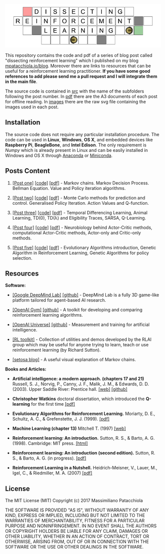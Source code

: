 

<div style="text-align:center"><img src ="./images/local/header.png" /></div>

This repository contains the code and pdf of a series of blog post called "dissecting reinforcement learning" which I published on my blog [mpatacchiola.io/blog](https://mpatacchiola.github.io/blog/). Moreover there are links to resources that can be useful for a reinforcement learning practitioner. **If you have some good references to add please send me a pull request and I will integrate them in the main file**.

The source code is contained in [src](./src) with the name of the subfolders following the post number. In [pdf](./pdf) there are the A3 documents of each post for offline reading. In [images](./images) there are the raw svg file containing the images used in each post.

Installation
------------

The source code does not require any particular installation procedure. The code can be used in **Linux**, **Windows**, **OS X**, and embedded devices like **Raspberry Pi**, **BeagleBone**, and **Intel Edison**. The only requirement is *Numpy* which is already present in Linux and can be easily installed in Windows and OS X through [Anaconda](https://conda.io/docs/install/full.html) or [Miniconda](https://conda.io/miniconda.html). 

Posts Content
------------

1. [[Post one]](https://mpatacchiola.github.io/blog/2016/12/09/dissecting-reinforcement-learning.html) [[code]](./src/1) [[pdf]](./pdf) - Markov chains. Markov Decision Process. Bellman Equation. Value and Policy iteration algorithms. 

2. [[Post two]](https://mpatacchiola.github.io/blog/2017/01/15/dissecting-reinforcement-learning-2.html) [[code]](./src/2) [[pdf]](./pdf) - Monte Carlo methods for prediction and control. Generalised Policy Iteration. Action Values and Q-function.

3. [[Post three]](https://mpatacchiola.github.io/blog/2017/01/29/dissecting-reinforcement-learning-3.html) [[code]](./src/3) [[pdf]](./pdf) - Temporal Differencing Learning, Animal Learning, TD(0), TD(λ) and Eligibility Traces, SARSA, Q-Learning.

4. [[Post four]](https://mpatacchiola.github.io/blog/2017/02/11/dissecting-reinforcement-learning-4.html) [[code]](./src/4) [[pdf]](./pdf) - Neurobiology behind Actor-Critic methods, computational Actor-Critic methods, Actor-only and Critic-only methods.

5. [[Post five]](https://mpatacchiola.github.io/blog/2017/03/14/dissecting-reinforcement-learning-5.html) [[code]](./src/5) [[pdf]](./pdf) - Evolutionary Algorithms introduction, Genetic Algorithm in Reinforcement Learning, Genetic Algorithms for policy selection.

Resources
---------

**Software:**

- [[Google DeepMind Lab]](https://deepmind.com/blog/open-sourcing-deepmind-lab/) [[github]](https://github.com/deepmind/lab) - DeepMind Lab is a fully 3D game-like platform tailored for agent-based AI research.

- [[OpenAI Gym]](https://gym.openai.com/) [[github]](https://github.com/openai/gym) - A toolkit for developing and comparing reinforcement learning algorithms.

- [[OpenAI Universe]](https://universe.openai.com/) [[github]](https://github.com/openai/universe) - Measurement and training for artificial intelligence.

- [[RL toolkit]](http://incompleteideas.net/rlai.cs.ualberta.ca/RLAI/RLtoolkit/RLtoolkit1.0.html) - Collection of utilities and demos developed by the RLAI group which may be useful for anyone trying to learn, teach or use reinforcement learning (by Richard Sutton).

- [[setosa blog]](http://setosa.io/blog/2014/07/26/markov-chains/index.html) - A useful visual explanation of Markov chains.  

**Books and Articles:**

- **Artificial intelligence: a modern approach. (chapters 17 and 21)** Russell, S. J., Norvig, P., Canny, J. F., Malik, J. M., & Edwards, D. D. (2003). Upper Saddle River: Prentice hall. [[web]](http://aima.cs.berkeley.edu/) [[github]](https://github.com/aimacode)

- **Christopher Watkins** doctoral dissertation, which introduced the **Q-learning** for the first time [[pdf]](https://www.researchgate.net/profile/Christopher_Watkins2/publication/33784417_Learning_From_Delayed_Rewards/links/53fe12e10cf21edafd142e03/Learning-From-Delayed-Rewards.pdf)

- **Evolutionary Algorithms for Reinforcement Learning.** Moriarty, D. E., Schultz, A. C., & Grefenstette, J. J. (1999). [[pdf]](https://www.jair.org/media/613/live-613-1809-jair.pdf)

- **Machine Learning (chapter 13)** Mitchell T. (1997) [[web]](http://www.cs.cmu.edu/~tom/mlbook.html)

- **Reinforcement learning: An introduction.** Sutton, R. S., & Barto, A. G. (1998). Cambridge: MIT press. [[html]](https://webdocs.cs.ualberta.ca/~sutton/book/ebook/the-book.html)

- **Reinforcement learning: An introduction (second edition).** Sutton, R. S., & Barto, A. G. (in progress). [[pdf]](https://webdocs.cs.ualberta.ca/~sutton/book/bookdraft2016sep.pdf)

- **Reinforcement Learning in a Nutshell.** Heidrich-Meisner, V., Lauer, M., Igel, C., & Riedmiller, M. A. (2007) [[pdf]](http://citeseerx.ist.psu.edu/viewdoc/download?doi=10.1.1.69.9557&rep=rep1&type=pdf)

License
--------
The MIT License (MIT)
Copyright (c) 2017 Massimiliano Patacchiola

THE SOFTWARE IS PROVIDED "AS IS", WITHOUT WARRANTY OF ANY KIND, EXPRESS OR IMPLIED, INCLUDING BUT NOT LIMITED TO THE WARRANTIES OF MERCHANTABILITY, FITNESS FOR A PARTICULAR PURPOSE AND NONINFRINGEMENT. IN NO EVENT SHALL THE AUTHORS OR COPYRIGHT HOLDERS BE LIABLE FOR ANY 
CLAIM, DAMAGES OR OTHER LIABILITY, WHETHER IN AN ACTION OF CONTRACT, TORT OR OTHERWISE, ARISING FROM, OUT OF OR IN CONNECTION WITH THE 
SOFTWARE OR THE USE OR OTHER DEALINGS IN THE SOFTWARE.
